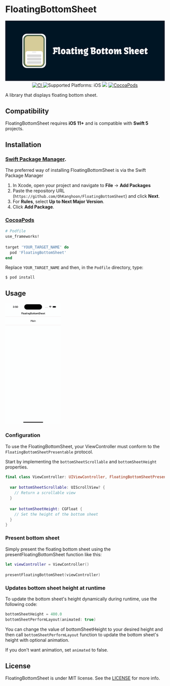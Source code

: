 # FloatingBottomSheet

<p align="center">
  <img src="assets/logo.png" alt="Logo" />
  <br />
  <a href="https://github.com/OhKanghoon/FloatingBottomSheet/actions" target="_blank">
    <img alt="CI" src="https://github.com/OhKanghoon/FloatingBottomSheet/workflows/CI/badge.svg">
  </a>
  <img src="https://img.shields.io/badge/platforms-iOS-333333.svg" alt="Supported Platforms: iOS" />
  <a href="https://github.com/apple/swift-package-manager" alt="FloatingBottomSheet on Swift Package Manager" title="FloatingBottomSheet on Swift Package Manager"><img src="https://img.shields.io/badge/Swift%20Package%20Manager-compatible-brightgreen.svg" /></a>
  <a href="https://cocoapods.org/pods/FloatingBottomSheet" target="_blank">
    <img alt="CocoaPods" src="http://img.shields.io/cocoapods/v/FloatingBottomSheet">
  </a>
</p>


A library that displays floating bottom sheet.

## Compatibility

FloatingBottomSheet requires **iOS 11+** and is compatible with **Swift 5** projects.

## Installation

### [Swift Package Manager](https://swift.org/package-manager).

The preferred way of installing FloatingBottomSheet is via the Swift Package Manager

1. In Xcode, open your project and navigate to **File** → **Add Packages**
2. Paste the repository URL (`https://github.com/OhKanghoon/FloatingBottomSheet`) and click **Next**.
3. For **Rules**, select **Up to Next Major Version**.
4. Click **Add Package**.


### [CocoaPods](https://guides.cocoapods.org/using/using-cocoapods.html)

```ruby
# Podfile
use_frameworks!

target 'YOUR_TARGET_NAME' do
  pod 'FloatingBottomSheet'
end
```

Replace `YOUR_TARGET_NAME` and then, in the `Podfile` directory, type:

```bash
$ pod install
```

## Usage

<img src="assets/floatingbottomsheet.gif" width="35%" alt="Preview">

### Configuration

To use the FloatingBottomSheet, your ViewController must conform to the `FloatingBottomSheetPresentable` protocol.

Start by implementing the `bottomSheetScrollable` and `bottomSheetHeight` properties. 

```swift
final class ViewController: UIViewController, FloatingBottomSheetPresentable {
  
  var bottomSheetScrollable: UIScrollView? { 
    // Return a scrollable view
  }
    
  var bottomSheetHeight: CGFloat { 
    // Set the height of the bottom sheet
  }
}
```

### Present bottom sheet

Simply present the floating bottom sheet using the presentFloatingBottomSheet function like this:

```swift
let viewController = ViewController()

presentFloatingBottomSheet(viewController)
```

### Updates bottom sheet height at runtime

To update the bottom sheet's height dynamically during runtime, use the following code:

```swift
bottomSheetHeight = 400.0
bottomSheetPerformLayout(animated: true)
```

You can change the value of bottomSheetHeight to your desired height 
and then call `bottomSheetPerformLayout` function to update the bottom sheet's height with optional animation. 

If you don't want animation, set `animated` to false. 

## License

FloatingBottomSheet is under MIT license. See the [LICENSE](https://github.com/OhKanghoon/FloatingBottomSheet/blob/main/LICENSE) for more info.
